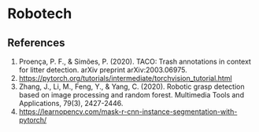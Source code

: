 # Robotech




## References
1. Proença, P. F., & Simões, P. (2020). TACO: Trash annotations in context for litter detection. arXiv preprint arXiv:2003.06975.
2. https://pytorch.org/tutorials/intermediate/torchvision_tutorial.html
3. Zhang, J., Li, M., Feng, Y., & Yang, C. (2020). Robotic grasp detection based on image processing and random forest. Multimedia Tools and Applications, 79(3), 2427-2446.
4. https://learnopencv.com/mask-r-cnn-instance-segmentation-with-pytorch/

